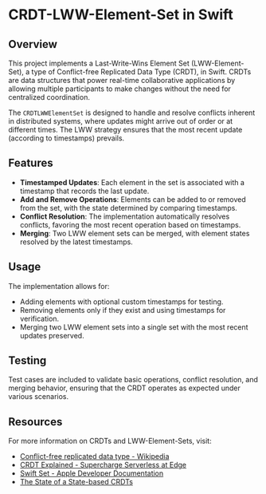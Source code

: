 # CRDT-LWW-Element-Set in Swift

## Overview

This project implements a Last-Write-Wins Element Set (LWW-Element-Set), a type of Conflict-free Replicated Data Type (CRDT), in Swift. CRDTs are data structures that power real-time collaborative applications by allowing multiple participants to make changes without the need for centralized coordination.

The `CRDTLWWElementSet` is designed to handle and resolve conflicts inherent in distributed systems, where updates might arrive out of order or at different times. The LWW strategy ensures that the most recent update (according to timestamps) prevails.

## Features

- **Timestamped Updates**: Each element in the set is associated with a timestamp that records the last update.
- **Add and Remove Operations**: Elements can be added to or removed from the set, with the state determined by comparing timestamps.
- **Conflict Resolution**: The implementation automatically resolves conflicts, favoring the most recent operation based on timestamps.
- **Merging**: Two LWW element sets can be merged, with element states resolved by the latest timestamps.

## Usage

The implementation allows for:
- Adding elements with optional custom timestamps for testing.
- Removing elements only if they exist and using timestamps for verification.
- Merging two LWW element sets into a single set with the most recent updates preserved.

## Testing

Test cases are included to validate basic operations, conflict resolution, and merging behavior, ensuring that the CRDT operates as expected under various scenarios.

## Resources

For more information on CRDTs and LWW-Element-Sets, visit:
- [Conflict-free replicated data type - Wikipedia](https://en.wikipedia.org/wiki/Conflict-free_replicated_data_type#LWW-Element-Set_(Last-Write-Wins-Element-Set))
- [CRDT Explained - Supercharge Serverless at Edge](https://www.serverless.com/blog/crdt-explained-supercharge-serverless-at-edge)
- [Swift Set - Apple Developer Documentation](https://developer.apple.com/documentation/swift/set)
- [The State of a State-based CRDTs](https://bartoszsypytkowski.com/the-state-of-a-state-based-crdts/)
